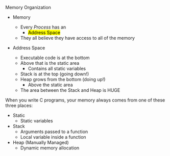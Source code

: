 Memory Organization
- Memory
	- Every *Process* has an
		- <mark>Address Space</mark>
	-	They all believe they have access to all of the memory

- Address Space
	-	Executable code is at the bottom
	-	Above that is the static area
		-	Contains all static variables
	- Stack is at the top (going down!)
	- Heap grows from the bottom (doing up!)
		- Above the static area
	- The area between the Stack and Heap is HUGE

When you write C programs, your memory always comes from one of these three places:
- Static
	- Static variables
- Stack
	- Arguments passed to a function
	- Local variable inside a function
- Heap (Manually Managed)
	- Dynamic memory allocation